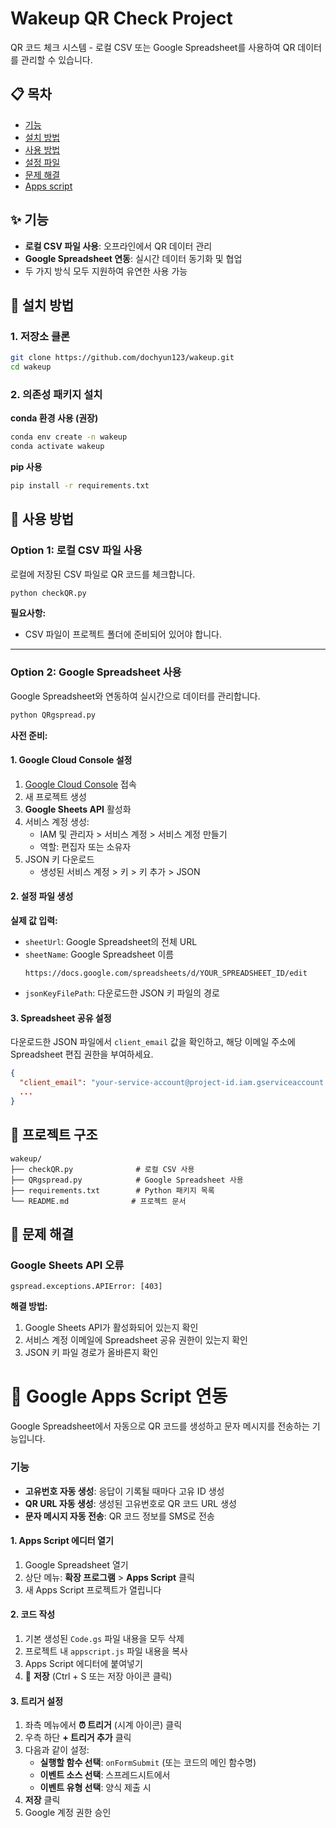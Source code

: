 # Wakeup QR Check Project

QR 코드 체크 시스템 - 로컬 CSV 또는 Google Spreadsheet를 사용하여 QR 데이터를 관리할 수 있습니다.

## 📋 목차
- [기능](#기능)
- [설치 방법](#설치-방법)
- [사용 방법](#사용-방법)
- [설정 파일](#설정-파일)
- [문제 해결](#문제-해결)
- [Apps script](#기능-사용방법)

## ✨ 기능

- **로컬 CSV 파일 사용**: 오프라인에서 QR 데이터 관리
- **Google Spreadsheet 연동**: 실시간 데이터 동기화 및 협업
- 두 가지 방식 모두 지원하여 유연한 사용 가능

## 🚀 설치 방법

### 1. 저장소 클론
```bash
git clone https://github.com/dochyun123/wakeup.git
cd wakeup
```

### 2. 의존성 패키지 설치

**conda 환경 사용 (권장)**
```bash
conda env create -n wakeup
conda activate wakeup
```

**pip 사용**
```bash
pip install -r requirements.txt
```

## 📖 사용 방법

### Option 1: 로컬 CSV 파일 사용

로컬에 저장된 CSV 파일로 QR 코드를 체크합니다.

```bash
python checkQR.py
```

**필요사항:**
- CSV 파일이 프로젝트 폴더에 준비되어 있어야 합니다.

---

### Option 2: Google Spreadsheet 사용

Google Spreadsheet와 연동하여 실시간으로 데이터를 관리합니다.

```bash
python QRgspread.py
```

**사전 준비:**

#### 1. Google Cloud Console 설정
1. [Google Cloud Console](https://console.cloud.google.com/) 접속
2. 새 프로젝트 생성
3. **Google Sheets API** 활성화
4. 서비스 계정 생성:
   - IAM 및 관리자 > 서비스 계정 > 서비스 계정 만들기
   - 역할: 편집자 또는 소유자
5. JSON 키 다운로드
   - 생성된 서비스 계정 > 키 > 키 추가 > JSON

#### 2. 설정 파일 생성


**실제 값 입력:**
- `sheetUrl`: Google Spreadsheet의 전체 URL
- `sheetName`: Google Spreadsheet 이름
  ```
  https://docs.google.com/spreadsheets/d/YOUR_SPREADSHEET_ID/edit
  ```
- `jsonKeyFilePath`: 다운로드한 JSON 키 파일의 경로

#### 3. Spreadsheet 공유 설정
다운로드한 JSON 파일에서 `client_email` 값을 확인하고, 해당 이메일 주소에 Spreadsheet 편집 권한을 부여하세요.

```json
{
  "client_email": "your-service-account@project-id.iam.gserviceaccount.com",
  ...
}
```

## 📁 프로젝트 구조

```
wakeup/
├── checkQR.py              # 로컬 CSV 사용
├── QRgspread.py            # Google Spreadsheet 사용
├── requirements.txt        # Python 패키지 목록
└── README.md              # 프로젝트 문서
```

## 🔧 문제 해결

### Google Sheets API 오류
```
gspread.exceptions.APIError: [403]
```
**해결 방법:**
1. Google Sheets API가 활성화되어 있는지 확인
2. 서비스 계정 이메일에 Spreadsheet 공유 권한이 있는지 확인
3. JSON 키 파일 경로가 올바른지 확인

# 🔗 Google Apps Script 연동

Google Spreadsheet에서 자동으로 QR 코드를 생성하고 문자 메시지를 전송하는 기능입니다.

### 기능
- **고유번호 자동 생성**: 응답이 기록될 때마다 고유 ID 생성
- **QR URL 자동 생성**: 생성된 고유번호로 QR 코드 URL 생성
- **문자 메시지 자동 전송**: QR 코드 정보를 SMS로 전송

#### 1. Apps Script 에디터 열기
1. Google Spreadsheet 열기
2. 상단 메뉴: **확장 프로그램** > **Apps Script** 클릭
3. 새 Apps Script 프로젝트가 열립니다

#### 2. 코드 작성
1. 기본 생성된 `Code.gs` 파일 내용을 모두 삭제
2. 프로젝트 내 `appscript.js` 파일 내용을 복사
3. Apps Script 에디터에 붙여넣기
4. 💾 **저장** (Ctrl + S 또는 저장 아이콘 클릭)

#### 3. 트리거 설정
1. 좌측 메뉴에서 **⏰ 트리거** (시계 아이콘) 클릭
2. 우측 하단 **+ 트리거 추가** 클릭
3. 다음과 같이 설정:
   - **실행할 함수 선택**: `onFormSubmit` (또는 코드의 메인 함수명)
   - **이벤트 소스 선택**: 스프레드시트에서
   - **이벤트 유형 선택**: 양식 제출 시
4. **저장** 클릭
5. Google 계정 권한 승인

